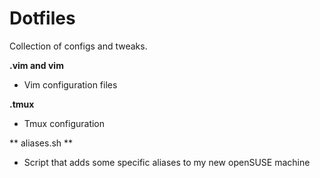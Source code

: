 Dotfiles
======================================

Collection of configs and tweaks.


**.vim and vim**

- Vim configuration files


**.tmux**

- Tmux configuration

** aliases.sh **

- Script that adds some specific aliases to my new openSUSE machine

